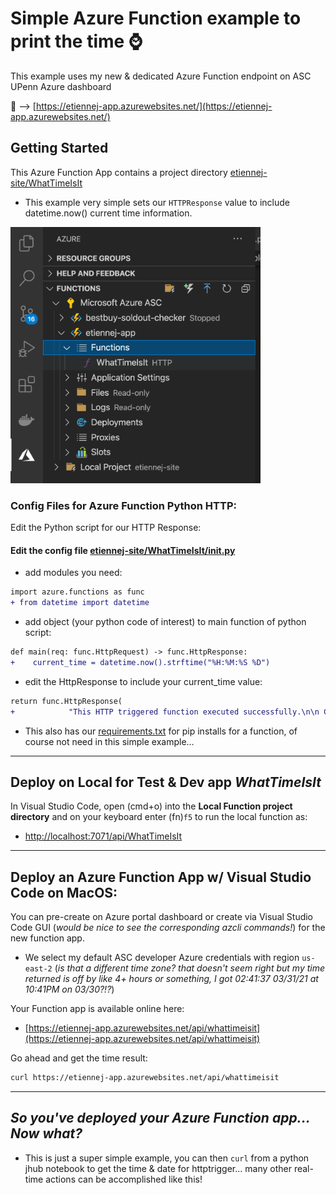 # Simple Azure Function example to print the time ⌚

This example uses my new & dedicated Azure Function endpoint on ASC UPenn Azure dashboard 

🚀 --> [https://etiennej-app.azurewebsites.net/](https://etiennej-app.azurewebsites.net/) 

## Getting Started

This Azure Function App contains a project directory [etiennej-site/WhatTimeIsIt](./WhatTimeIsIt)
- This example very simple sets our `HTTPResponse` value to include datetime.now() current time information.

<img width='400' src='./img/app_vscode_screenshot.png' alt="Screenshot of Visual Studio Code Azure Functions integration panel"/> 


### Config Files for Azure Function Python HTTP:

Edit the Python script for our HTTP Response:

#### Edit the config file [etiennej-site/WhatTimeIsIt/__init__.py](./WhatTimeIsIt/__init__.py)


- add modules you need:

``` diff
import azure.functions as func
+ from datetime import datetime
```

- add object (your python code of interest) to main function of python script:

``` diff
def main(req: func.HttpRequest) -> func.HttpResponse:
+    current_time = datetime.now().strftime("%H:%M:%S %D")
```

- edit the HttpResponse to include your current_time value:

``` diff
return func.HttpResponse(
+            "This HTTP triggered function executed successfully.\n\n Current time of http trigger --> {}.".format(current_time),
```

- This also has our [requirements.txt](./etiennej-site/requirements.txt) for pip installs for a function, of course not need in this simple example...

______


## Deploy on Local for Test & Dev app *WhatTimeIsIt*

In Visual Studio Code, open (cmd+o) into the **Local Function project directory** and on your keyboard enter (fn)`f5` to run the local function as:

- [http://localhost:7071/api/WhatTimeIsIt](http://localhost:7071/api/WhatTimeIsIt)


_____

## Deploy an Azure Function App w/ Visual Studio Code on MacOS:

You can pre-create on Azure portal dashboard or create via Visual Studio Code GUI (*would be nice to see the corresponding azcli commands!*) for the new function app. 

- We select my default ASC developer Azure credentials with region `us-east-2` (*is that a different time zone? that doesn't seem right but my time returned is off by like 4+ hours or something, I got 02:41:37 03/31/21 at 10:41PM on 03/30?!?*)

Your Function app is available online here: 

- [https://etiennej-app.azurewebsites.net/api/whattimeisit](https://etiennej-app.azurewebsites.net/api/whattimeisit)

Go ahead and get the time result:

``` bash
curl https://etiennej-app.azurewebsites.net/api/whattimeisit
```

______ 

## *So you've deployed your Azure Function app... Now what?*

- This is just a super simple example, you can then `curl` from a python jhub notebook to get the time & date for httptrigger... many other real-time actions can be accomplished like this!


